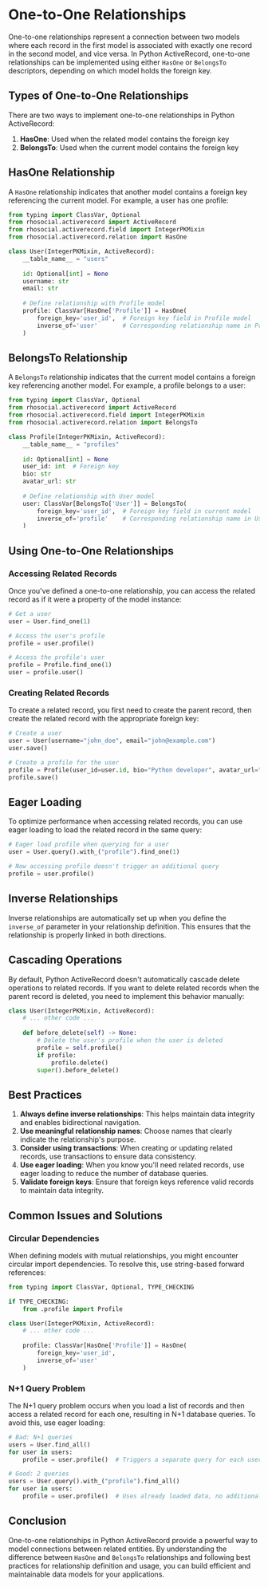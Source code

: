 # One-to-One Relationships

One-to-one relationships represent a connection between two models where each record in the first model is associated with exactly one record in the second model, and vice versa. In Python ActiveRecord, one-to-one relationships can be implemented using either `HasOne` or `BelongsTo` descriptors, depending on which model holds the foreign key.

## Types of One-to-One Relationships

There are two ways to implement one-to-one relationships in Python ActiveRecord:

1. **HasOne**: Used when the related model contains the foreign key
2. **BelongsTo**: Used when the current model contains the foreign key

## HasOne Relationship

A `HasOne` relationship indicates that another model contains a foreign key referencing the current model. For example, a user has one profile:

```python
from typing import ClassVar, Optional
from rhosocial.activerecord import ActiveRecord
from rhosocial.activerecord.field import IntegerPKMixin
from rhosocial.activerecord.relation import HasOne

class User(IntegerPKMixin, ActiveRecord):
    __table_name__ = "users"
    
    id: Optional[int] = None
    username: str
    email: str
    
    # Define relationship with Profile model
    profile: ClassVar[HasOne['Profile']] = HasOne(
        foreign_key='user_id',  # Foreign key field in Profile model
        inverse_of='user'       # Corresponding relationship name in Profile model
    )
```

## BelongsTo Relationship

A `BelongsTo` relationship indicates that the current model contains a foreign key referencing another model. For example, a profile belongs to a user:

```python
from typing import ClassVar, Optional
from rhosocial.activerecord import ActiveRecord
from rhosocial.activerecord.field import IntegerPKMixin
from rhosocial.activerecord.relation import BelongsTo

class Profile(IntegerPKMixin, ActiveRecord):
    __table_name__ = "profiles"
    
    id: Optional[int] = None
    user_id: int  # Foreign key
    bio: str
    avatar_url: str
    
    # Define relationship with User model
    user: ClassVar[BelongsTo['User']] = BelongsTo(
        foreign_key='user_id',  # Foreign key field in current model
        inverse_of='profile'    # Corresponding relationship name in User model
    )
```

## Using One-to-One Relationships

### Accessing Related Records

Once you've defined a one-to-one relationship, you can access the related record as if it were a property of the model instance:

```python
# Get a user
user = User.find_one(1)

# Access the user's profile
profile = user.profile()

# Access the profile's user
profile = Profile.find_one(1)
user = profile.user()
```

### Creating Related Records

To create a related record, you first need to create the parent record, then create the related record with the appropriate foreign key:

```python
# Create a user
user = User(username="john_doe", email="john@example.com")
user.save()

# Create a profile for the user
profile = Profile(user_id=user.id, bio="Python developer", avatar_url="/avatars/john.jpg")
profile.save()
```

## Eager Loading

To optimize performance when accessing related records, you can use eager loading to load the related record in the same query:

```python
# Eager load profile when querying for a user
user = User.query().with_("profile").find_one(1)

# Now accessing profile doesn't trigger an additional query
profile = user.profile()
```

## Inverse Relationships

Inverse relationships are automatically set up when you define the `inverse_of` parameter in your relationship definition. This ensures that the relationship is properly linked in both directions.

## Cascading Operations

By default, Python ActiveRecord doesn't automatically cascade delete operations to related records. If you want to delete related records when the parent record is deleted, you need to implement this behavior manually:

```python
class User(IntegerPKMixin, ActiveRecord):
    # ... other code ...
    
    def before_delete(self) -> None:
        # Delete the user's profile when the user is deleted
        profile = self.profile()
        if profile:
            profile.delete()
        super().before_delete()
```

## Best Practices

1. **Always define inverse relationships**: This helps maintain data integrity and enables bidirectional navigation.
2. **Use meaningful relationship names**: Choose names that clearly indicate the relationship's purpose.
3. **Consider using transactions**: When creating or updating related records, use transactions to ensure data consistency.
4. **Use eager loading**: When you know you'll need related records, use eager loading to reduce the number of database queries.
5. **Validate foreign keys**: Ensure that foreign keys reference valid records to maintain data integrity.

## Common Issues and Solutions

### Circular Dependencies

When defining models with mutual relationships, you might encounter circular import dependencies. To resolve this, use string-based forward references:

```python
from typing import ClassVar, Optional, TYPE_CHECKING

if TYPE_CHECKING:
    from .profile import Profile

class User(IntegerPKMixin, ActiveRecord):
    # ... other code ...
    
    profile: ClassVar[HasOne['Profile']] = HasOne(
        foreign_key='user_id',
        inverse_of='user'
    )
```

### N+1 Query Problem

The N+1 query problem occurs when you load a list of records and then access a related record for each one, resulting in N+1 database queries. To avoid this, use eager loading:

```python
# Bad: N+1 queries
users = User.find_all()
for user in users:
    profile = user.profile()  # Triggers a separate query for each user

# Good: 2 queries
users = User.query().with_("profile").find_all()
for user in users:
    profile = user.profile()  # Uses already loaded data, no additional query
```

## Conclusion

One-to-one relationships in Python ActiveRecord provide a powerful way to model connections between related entities. By understanding the difference between `HasOne` and `BelongsTo` relationships and following best practices for relationship definition and usage, you can build efficient and maintainable data models for your applications.